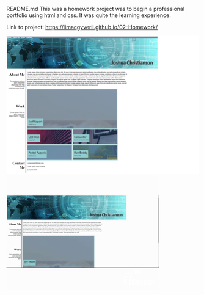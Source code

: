 README.md
This was a homework project was to begin a professional portfolio using html and css.  It was quite the learning experience.


Link to project: https://iimacgyverii.github.io/02-Homework/


![portfolio demo](./assets/img/screenshot.png)
![portfolio demo](./assets/img/page.gif)
